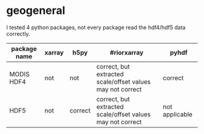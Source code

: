 # geogeneral

I tested 4 python packages, not every package read the hdf4/hdf5 data correctly.

package name | xarray | h5py | #riorxarray | pyhdf
--- | --- | --- | --- |--- 
MODIS HDF4 | not | not | correct, but extracted scale/offset values may not correct| correct 
HDF5 | not | correct | correct, but extracted scale/offset values may not correct | not applicable

